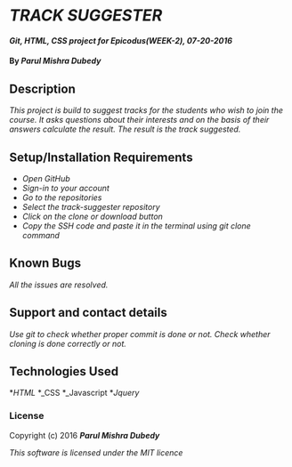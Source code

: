 # _TRACK SUGGESTER_

#### _Git, HTML, CSS project for Epicodus(WEEK-2), 07-20-2016_

#### By _Parul Mishra Dubedy_

## Description

_This project is build to suggest tracks for the students who wish to join the course. It asks questions about their interests and on the basis of their answers calculate the result. The result is the track suggested._

## Setup/Installation Requirements

* _Open GitHub_
* _Sign-in to your account_
* _Go to the repositories_
* _Select the track-suggester repository_
* _Click on the clone or download button_
* _Copy the SSH code and paste it in the terminal using git clone command_

## Known Bugs

_All the issues are resolved._

## Support and contact details

_Use git to check whether proper commit is done or not. Check whether cloning is done correctly or not._

## Technologies Used

*_HTML_
*_CSS
*_Javascript
*_Jquery_

### License

Copyright (c) 2016 **_Parul Mishra Dubedy_**

_This software is licensed under the MIT licence_
